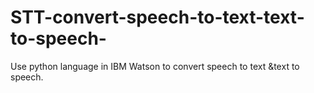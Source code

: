 # STT-convert-speech-to-text-text-to-speech-
Use python language in IBM Watson to convert speech to text &amp;text to  speech.

